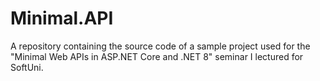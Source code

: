 # Minimal.API
A repository containing the source code of a sample project used for the "Minimal Web APIs in ASP.NET Core and .NET 8" seminar I lectured for SoftUni.
